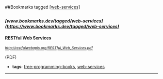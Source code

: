 ##Bookmarks tagged [[web-services]](https://www.bookmarks.dev?q=[web-services])

_<sup><sup>[www.bookmarks.dev/tagged/web-services](https://www.bookmarks.dev/tagged/web-services)</sup></sup>_
---
#### [RESTful Web Services](http://restfulwebapis.org/RESTful_Web_Services.pdf)
_<sup>http://restfulwebapis.org/RESTful_Web_Services.pdf</sup>_

(PDF)
* **tags**: [free-programming-books](../tagged/free-programming-books.md), [web-services](../tagged/web-services.md)
---
